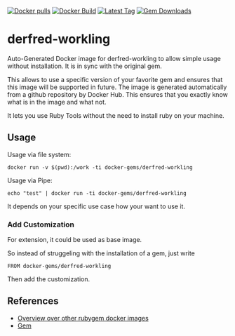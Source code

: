 [![Docker pulls](https://img.shields.io/docker/pulls/rubygem/derfred-workling.svg)](https://hub.docker.com/r/rubygem/derfred-workling/)
[![Docker Build](https://img.shields.io/docker/automated/rubygem/derfred-workling.svg)](https://hub.docker.com/r/rubygem/derfred-workling/)
[![Latest Tag](https://img.shields.io/github/tag/docker-rubygem/derfred-workling.svg)](https://hub.docker.com/r/rubygem/derfred-workling/)
[![Gem Downloads](https://img.shields.io/gem/dt/derfred-workling.svg)](https://rubygems.org/gems/derfred-workling/)
# derfred-workling

Auto-Generated Docker image for derfred-workling to allow simple usage without installation.
It is in sync with the original gem.

This allows to use a specific version of your favorite gem and ensures that this image will be supported in future.
The image is generated automatically from a github repository by Docker Hub.
This ensures that you exactly know what is in the image and what not.

It lets you use Ruby Tools without the need to install ruby on your machine.

## Usage

Usage via file system:

`docker run -v $(pwd):/work -ti docker-gems/derfred-workling`

Usage via Pipe:

`echo "test" | docker run -ti docker-gems/derfred-workling`

It depends on your specific use case how your want to use it.

### Add Customization

For extension, it could be used as base image.

So instead of struggeling with the installation of a gem, just write

`FROM docker-gems/derfred-workling`

Then add the customization.

## References

 - [Overview over other rubygem docker images](https://github.com/thinkbot/docker-rubygem)
 - [Gem](https://rubygems.org/gems/derfred-workling/)
